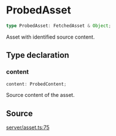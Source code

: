 # ProbedAsset

```ts
type ProbedAsset: FetchedAsset & Object;
```

Asset with identified source content.

## Type declaration

### content

```ts
content: ProbedContent;
```

Source content of the asset.

## Source

[server/asset.ts:75](https://github.com/Elringus/Imgit/blob/fc320a2/src/server/asset.ts#L75)
